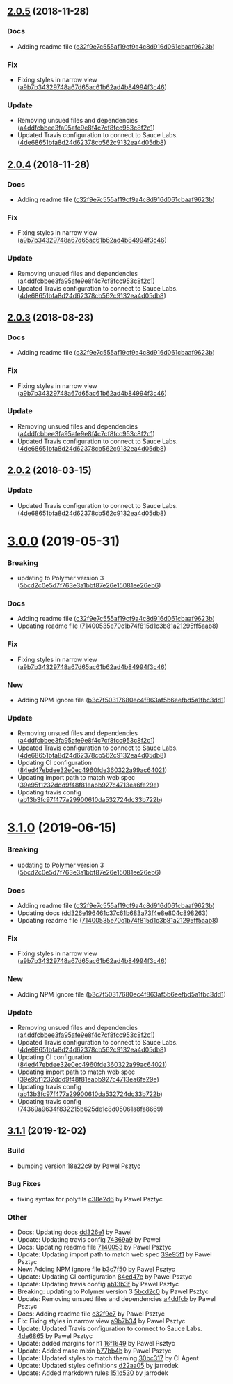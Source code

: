 <a name="2.0.5"></a>
## [2.0.5](https://github.com/advanced-rest-client/markdown-styles/compare/1.0.7...2.0.5) (2018-11-28)


### Docs

* Adding readme file ([c32f9e7c555af19cf9a4c8d916d061cbaaf9623b](https://github.com/advanced-rest-client/markdown-styles/commit/c32f9e7c555af19cf9a4c8d916d061cbaaf9623b))

### Fix

* Fixing styles in narrow view ([a9b7b34329748a67d65ac61b62ad4b84994f3c46](https://github.com/advanced-rest-client/markdown-styles/commit/a9b7b34329748a67d65ac61b62ad4b84994f3c46))

### Update

* Removing unsued files and dependencies ([a4ddfcbbee3fa95afe9e8f4c7cf8fcc953c8f2c1](https://github.com/advanced-rest-client/markdown-styles/commit/a4ddfcbbee3fa95afe9e8f4c7cf8fcc953c8f2c1))
* Updated Travis configuration to connect to Sauce Labs. ([4de68651bfa8d24d62378cb562c9132ea4d05db8](https://github.com/advanced-rest-client/markdown-styles/commit/4de68651bfa8d24d62378cb562c9132ea4d05db8))



<a name="2.0.4"></a>
## [2.0.4](https://github.com/advanced-rest-client/markdown-styles/compare/1.0.7...2.0.4) (2018-11-28)


### Docs

* Adding readme file ([c32f9e7c555af19cf9a4c8d916d061cbaaf9623b](https://github.com/advanced-rest-client/markdown-styles/commit/c32f9e7c555af19cf9a4c8d916d061cbaaf9623b))

### Fix

* Fixing styles in narrow view ([a9b7b34329748a67d65ac61b62ad4b84994f3c46](https://github.com/advanced-rest-client/markdown-styles/commit/a9b7b34329748a67d65ac61b62ad4b84994f3c46))

### Update

* Removing unsued files and dependencies ([a4ddfcbbee3fa95afe9e8f4c7cf8fcc953c8f2c1](https://github.com/advanced-rest-client/markdown-styles/commit/a4ddfcbbee3fa95afe9e8f4c7cf8fcc953c8f2c1))
* Updated Travis configuration to connect to Sauce Labs. ([4de68651bfa8d24d62378cb562c9132ea4d05db8](https://github.com/advanced-rest-client/markdown-styles/commit/4de68651bfa8d24d62378cb562c9132ea4d05db8))



<a name="2.0.3"></a>
## [2.0.3](https://github.com/advanced-rest-client/markdown-styles/compare/1.0.7...2.0.3) (2018-08-23)


### Docs

* Adding readme file ([c32f9e7c555af19cf9a4c8d916d061cbaaf9623b](https://github.com/advanced-rest-client/markdown-styles/commit/c32f9e7c555af19cf9a4c8d916d061cbaaf9623b))

### Fix

* Fixing styles in narrow view ([a9b7b34329748a67d65ac61b62ad4b84994f3c46](https://github.com/advanced-rest-client/markdown-styles/commit/a9b7b34329748a67d65ac61b62ad4b84994f3c46))

### Update

* Removing unsued files and dependencies ([a4ddfcbbee3fa95afe9e8f4c7cf8fcc953c8f2c1](https://github.com/advanced-rest-client/markdown-styles/commit/a4ddfcbbee3fa95afe9e8f4c7cf8fcc953c8f2c1))
* Updated Travis configuration to connect to Sauce Labs. ([4de68651bfa8d24d62378cb562c9132ea4d05db8](https://github.com/advanced-rest-client/markdown-styles/commit/4de68651bfa8d24d62378cb562c9132ea4d05db8))



<a name="2.0.2"></a>
## [2.0.2](https://github.com/advanced-rest-client/markdown-styles/compare/1.0.7...2.0.2) (2018-03-15)


### Update

* Updated Travis configuration to connect to Sauce Labs. ([4de68651bfa8d24d62378cb562c9132ea4d05db8](https://github.com/advanced-rest-client/markdown-styles/commit/4de68651bfa8d24d62378cb562c9132ea4d05db8))



# [3.0.0](https://github.com/advanced-rest-client/markdown-styles/compare/1.0.7...3.0.0) (2019-05-31)


### Breaking

* updating to Polymer version 3 ([5bcd2c0e5d7f763e3a1bbf87e26e15081ee26eb6](https://github.com/advanced-rest-client/markdown-styles/commit/5bcd2c0e5d7f763e3a1bbf87e26e15081ee26eb6))

### Docs

* Adding readme file ([c32f9e7c555af19cf9a4c8d916d061cbaaf9623b](https://github.com/advanced-rest-client/markdown-styles/commit/c32f9e7c555af19cf9a4c8d916d061cbaaf9623b))
* Updating readme file ([71400535e70c1b74f815d1c3b81a21295ff5aab8](https://github.com/advanced-rest-client/markdown-styles/commit/71400535e70c1b74f815d1c3b81a21295ff5aab8))

### Fix

* Fixing styles in narrow view ([a9b7b34329748a67d65ac61b62ad4b84994f3c46](https://github.com/advanced-rest-client/markdown-styles/commit/a9b7b34329748a67d65ac61b62ad4b84994f3c46))

### New

* Adding NPM ignore file ([b3c7f50317680ec4f863af5b6eefbd5a1fbc3dd1](https://github.com/advanced-rest-client/markdown-styles/commit/b3c7f50317680ec4f863af5b6eefbd5a1fbc3dd1))

### Update

* Removing unsued files and dependencies ([a4ddfcbbee3fa95afe9e8f4c7cf8fcc953c8f2c1](https://github.com/advanced-rest-client/markdown-styles/commit/a4ddfcbbee3fa95afe9e8f4c7cf8fcc953c8f2c1))
* Updated Travis configuration to connect to Sauce Labs. ([4de68651bfa8d24d62378cb562c9132ea4d05db8](https://github.com/advanced-rest-client/markdown-styles/commit/4de68651bfa8d24d62378cb562c9132ea4d05db8))
* Updating CI configuration ([84ed47ebdee32e0ec4960fde360322a99ac64021](https://github.com/advanced-rest-client/markdown-styles/commit/84ed47ebdee32e0ec4960fde360322a99ac64021))
* Updating import path to match web spec ([39e95f1232ddd9f48f81eabb927c4713ea6fe29e](https://github.com/advanced-rest-client/markdown-styles/commit/39e95f1232ddd9f48f81eabb927c4713ea6fe29e))
* Updating travis config ([ab13b3fc97f477a29900610da532724dc33b722b](https://github.com/advanced-rest-client/markdown-styles/commit/ab13b3fc97f477a29900610da532724dc33b722b))



# [3.1.0](https://github.com/advanced-rest-client/markdown-styles/compare/1.0.7...3.1.0) (2019-06-15)


### Breaking

* updating to Polymer version 3 ([5bcd2c0e5d7f763e3a1bbf87e26e15081ee26eb6](https://github.com/advanced-rest-client/markdown-styles/commit/5bcd2c0e5d7f763e3a1bbf87e26e15081ee26eb6))

### Docs

* Adding readme file ([c32f9e7c555af19cf9a4c8d916d061cbaaf9623b](https://github.com/advanced-rest-client/markdown-styles/commit/c32f9e7c555af19cf9a4c8d916d061cbaaf9623b))
* Updating docs ([dd326e196461c37c61b683a73f4e8e804c898263](https://github.com/advanced-rest-client/markdown-styles/commit/dd326e196461c37c61b683a73f4e8e804c898263))
* Updating readme file ([71400535e70c1b74f815d1c3b81a21295ff5aab8](https://github.com/advanced-rest-client/markdown-styles/commit/71400535e70c1b74f815d1c3b81a21295ff5aab8))

### Fix

* Fixing styles in narrow view ([a9b7b34329748a67d65ac61b62ad4b84994f3c46](https://github.com/advanced-rest-client/markdown-styles/commit/a9b7b34329748a67d65ac61b62ad4b84994f3c46))

### New

* Adding NPM ignore file ([b3c7f50317680ec4f863af5b6eefbd5a1fbc3dd1](https://github.com/advanced-rest-client/markdown-styles/commit/b3c7f50317680ec4f863af5b6eefbd5a1fbc3dd1))

### Update

* Removing unsued files and dependencies ([a4ddfcbbee3fa95afe9e8f4c7cf8fcc953c8f2c1](https://github.com/advanced-rest-client/markdown-styles/commit/a4ddfcbbee3fa95afe9e8f4c7cf8fcc953c8f2c1))
* Updated Travis configuration to connect to Sauce Labs. ([4de68651bfa8d24d62378cb562c9132ea4d05db8](https://github.com/advanced-rest-client/markdown-styles/commit/4de68651bfa8d24d62378cb562c9132ea4d05db8))
* Updating CI configuration ([84ed47ebdee32e0ec4960fde360322a99ac64021](https://github.com/advanced-rest-client/markdown-styles/commit/84ed47ebdee32e0ec4960fde360322a99ac64021))
* Updating import path to match web spec ([39e95f1232ddd9f48f81eabb927c4713ea6fe29e](https://github.com/advanced-rest-client/markdown-styles/commit/39e95f1232ddd9f48f81eabb927c4713ea6fe29e))
* Updating travis config ([ab13b3fc97f477a29900610da532724dc33b722b](https://github.com/advanced-rest-client/markdown-styles/commit/ab13b3fc97f477a29900610da532724dc33b722b))
* Updating travis config ([74369a9634f832215b625de1c8d05061a8fa8669](https://github.com/advanced-rest-client/markdown-styles/commit/74369a9634f832215b625de1c8d05061a8fa8669))



<a name="3.1.1"></a>
## [3.1.1](https://github.com/advanced-rest-client/markdown-styles/compare/3.0.0...3.1.1) (2019-12-02)

### Build

* bumping version [18e22c9](https://github.com/advanced-rest-client/markdown-styles/commit/18e22c9481128fb2206784652573dfe6cb12950b) by Pawel Psztyc


### Bug Fixes

* fixing syntax for polyfils [c38e2d6](https://github.com/advanced-rest-client/markdown-styles/commit/c38e2d65c63427b7d3d83c1bc6fa1b1b89d7bed3) by Pawel Psztyc


### Other

* Docs: Updating docs
 [dd326e1](https://github.com/advanced-rest-client/markdown-styles/commit/dd326e196461c37c61b683a73f4e8e804c898263) by Pawel
* Update: Updating travis config
 [74369a9](https://github.com/advanced-rest-client/markdown-styles/commit/74369a9634f832215b625de1c8d05061a8fa8669) by Pawel
* Docs: Updating readme file
 [7140053](https://github.com/advanced-rest-client/markdown-styles/commit/71400535e70c1b74f815d1c3b81a21295ff5aab8) by Pawel Psztyc
* Update: Updating import path to match web spec
 [39e95f1](https://github.com/advanced-rest-client/markdown-styles/commit/39e95f1232ddd9f48f81eabb927c4713ea6fe29e) by Pawel Psztyc
* New: Adding NPM ignore file
 [b3c7f50](https://github.com/advanced-rest-client/markdown-styles/commit/b3c7f50317680ec4f863af5b6eefbd5a1fbc3dd1) by Pawel Psztyc
* Update: Updating CI configuration
 [84ed47e](https://github.com/advanced-rest-client/markdown-styles/commit/84ed47ebdee32e0ec4960fde360322a99ac64021) by Pawel Psztyc
* Update: Updating travis config
 [ab13b3f](https://github.com/advanced-rest-client/markdown-styles/commit/ab13b3fc97f477a29900610da532724dc33b722b) by Pawel Psztyc
* Breaking: updating to Polymer version 3
 [5bcd2c0](https://github.com/advanced-rest-client/markdown-styles/commit/5bcd2c0e5d7f763e3a1bbf87e26e15081ee26eb6) by Pawel Psztyc
* Update: Removing unsued files and dependencies
 [a4ddfcb](https://github.com/advanced-rest-client/markdown-styles/commit/a4ddfcbbee3fa95afe9e8f4c7cf8fcc953c8f2c1) by Pawel Psztyc
* Docs: Adding readme file
 [c32f9e7](https://github.com/advanced-rest-client/markdown-styles/commit/c32f9e7c555af19cf9a4c8d916d061cbaaf9623b) by Pawel Psztyc
* Fix: Fixing styles in narrow view
 [a9b7b34](https://github.com/advanced-rest-client/markdown-styles/commit/a9b7b34329748a67d65ac61b62ad4b84994f3c46) by Pawel Psztyc
* Update: Updated Travis configuration to connect to Sauce Labs.
 [4de6865](https://github.com/advanced-rest-client/markdown-styles/commit/4de68651bfa8d24d62378cb562c9132ea4d05db8) by Pawel Psztyc
* Update: added margins for h1
 [16f1649](https://github.com/advanced-rest-client/markdown-styles/commit/16f1649a719c9e27d9725387bc673bd2b29749e2) by Pawel Psztyc
* Update: Added mase mixin
 [b77bb4b](https://github.com/advanced-rest-client/markdown-styles/commit/b77bb4bd9d2888b5bdf226f2bed0b9732d71ca1b) by Pawel Psztyc
* Update: Updated styles to match theming
 [30bc317](https://github.com/advanced-rest-client/markdown-styles/commit/30bc3173be19f76e476ae6676b4fac35de49260d) by CI Agent
* Update: Updated styles definitions
 [d22aa05](https://github.com/advanced-rest-client/markdown-styles/commit/d22aa05757133460dadfc1183da9e00fb673b039) by jarrodek
* Update: Added markdown rules
 [151d530](https://github.com/advanced-rest-client/markdown-styles/commit/151d53029dd57fe74c901be00d52c309b4d8ab27) by jarrodek


